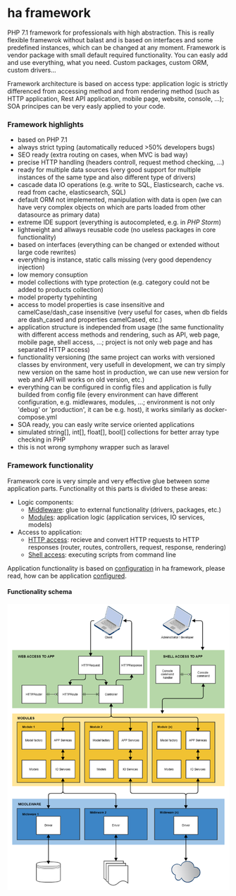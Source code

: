 # ha framework
PHP 7.1 framework for professionals with high abstraction. This is really flexible framewrok without balast and is based on interfaces and some predefined instances, which can be changed at any moment. Framework is vendor package with small default required functionality. You can easly add and use everything, what you need. Custom packages, custom ORM, custom drivers...

Framework architecture is based on access type: application logic is strictly differenced from accessing method and from rendering method (such as HTTP application, Rest API application, mobile page, website, console, ...); SOA principes can be very easly applied to your code.

### Framework highlights

- based on PHP 7.1
- always strict typing (automatically reduced >50% developers bugs)
- SEO ready (extra routing on cases, when MVC is bad way)
- precise HTTP handling (headers controll, request method checking, ...)
- ready for multiple data sources (very good support for multiple instances of the same type and also different type of drivers)
- cascade data IO operations (e.g. write to SQL, Elasticsearch, cache vs. read from cache, elasticsearch, SQL)
- default ORM not implemented, manipulation with data is open (we can have very complex objects on which are parts loaded from other datasource as primary data)
- extreme IDE support (everything is autocompleted, e.g. in *PHP Storm*)
- lightweight and allways reusable code (no useless packages in core functionality)
- based on interfaces (everything can be changed or extended without large code rewrites)
- everything is instance, static calls missing (very good dependency injection)
- low memory consuption
- model collections with type protection (e.g. category could not be added to products collection)
- model property typehinting
- access to model properties is case insensitive and camelCase/dash_case insensitive (very useful for cases, when db fields are dash_cased and properties camelCased, etc.)
- application structure is independed from usage (the same functionality with different access methods and rendering, such as API, web page, mobile page, shell access, ...; project is not only web page and has separated HTTP access)
- functionality versioning (the same project can works with versioned classes by environment, very usefull in development, we can try simply new version on the same host in production, we can use new version for web and API will works on old version, etc.)
- everything can be configured in config files and application is fully builded from config file (every environment can have different configuration, e.g. midlewares, modules, ...; environment is not only 'debug' or 'production', it can be e.g. host), it works similarly as docker-compose.yml
- SOA ready, you can easly write service oriented applications
- simulated string[], int[], float[], bool[] collections for better array type checking in PHP
- this is not wrong symphony wrapper such as laravel

### Framework functionality

Framework core is very simple and very effective glue between some application parts. Functionality ot this parts is divided to these areas:

- Logic components:
  - [Middleware](docs/middleware.md): glue to external functionality (drivers, packages, etc.)
  - [Modules](docs/modules.md): application logic (application services, IO services, models)
- Access to application:
  - [HTTP access](docs/http-routing.md): recieve and convert HTTP requests to HTTP responses (router, routes, controllers, request, response, rendering)
  - [Shell access](docs/shell.md): executing scripts from command line
 
Application functionality is based on [configuration](docs/app-configuration.md) in ha framework, please read, how can be application [configured](docs/app-configuration.md).


#### Functionality schema

![Framework functionality schema](docs/schema/app-component.png "Framework functionality schema")